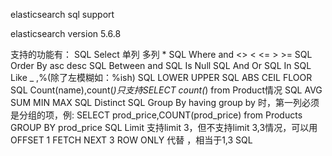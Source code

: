 elasticsearch sql support

elasticsearch version 5.6.8

支持的功能有：
SQL Select 单列 多列 *
SQL Where and <> < <= > >=
SQL Order By asc desc
SQL Between and
SQL Is Null
SQL And Or
SQL In
SQL Like _ ,%(除了左模糊如：%ish)
SQL LOWER UPPER
SQL ABS  CEIL FLOOR
SQL Count(name),count(*)只支持SELECT count(*)  from Product情况
SQL AVG SUM MIN MAX
SQL Distinct
SQL Group By having  group by 时，第一列必须是分组的项，例: SELECT prod_price,COUNT(prod_price) from Products GROUP BY prod_price
SQL Limit 支持limit 3，但不支持limit 3,3情况，可以用OFFSET 1 FETCH NEXT 3 ROW ONLY 代替 ，相当于1,3
SQL


